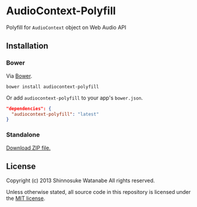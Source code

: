# AudioContext-Polyfill

Polyfill for `AudioContext` object on Web Audio API

## Installation

### Bower

Via [Bower](http://bower.io/).

`bower install audiocontext-polyfill`

Or add `audiocontext-polyfill` to your app's `bower.json`.

```json
"dependencies": {
  "audiocontext-polyfill": "latest"
}
```

### Standalone

[Download ZIP file.](https://github.com/shinnn/AudioContext-Polyfill/archive/master.zip)

## License

Copyright (c) 2013 Shinnosuke Watanabe All rights reserved.

Unless otherwise stated, all source code in this repository is licensed under the [MIT license](http://opensource.org/licenses/mit-license.php).
